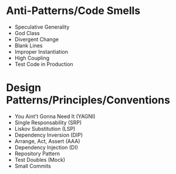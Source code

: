 # Anti-Patterns/Code Smells
- Speculative Generality
- God Class
- Divergent Change
- Blank Lines
- Improper Instantiation
- High Coupling
- Test Code in Production

# Design Patterns/Principles/Conventions
- You Aint't Gonna Need It (YAGNI)
- Single Responsability (SRP)
- Liskov Substitution (LSP)
- Dependency Inversion (DIP)
- Arrange, Act, Assert (AAA)
- Dependency Injection (DI)
- Repository Pattern
- Test Doubles (Mock)
- Small Commits

